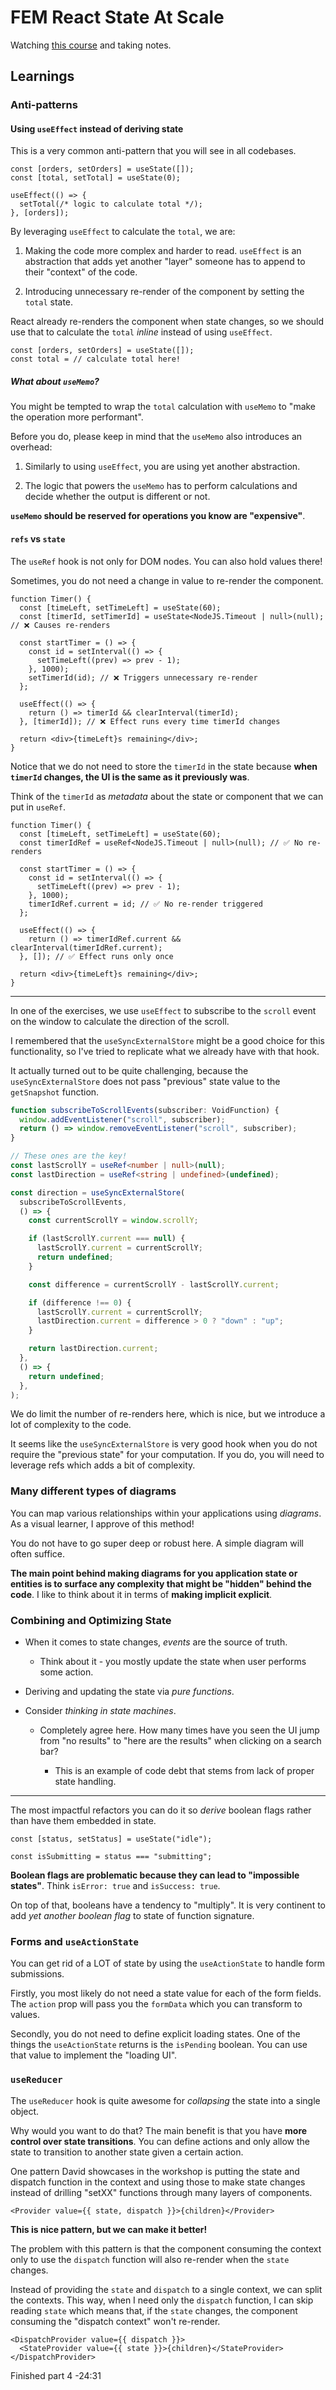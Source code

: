 # FEM React State At Scale

Watching [this course](https://frontendmasters.com/workshops/react-state-at-scale/) and taking notes.

## Learnings

### Anti-patterns

#### Using `useEffect` instead of deriving state

This is a very common anti-pattern that you will see in all codebases.

```tsx
const [orders, setOrders] = useState([]);
const [total, setTotal] = useState(0);

useEffect(() => {
  setTotal(/* logic to calculate total */);
}, [orders]);
```

By leveraging `useEffect` to calculate the `total`, we are:

1. Making the code more complex and harder to read. `useEffect` is an abstraction that adds yet another "layer" someone has to append to their "context" of the code.

2. Introducing unnecessary re-render of the component by setting the `total` state.

React already re-renders the component when state changes, so we should use that to calculate the `total` _inline_ instead of using `useEffect`.

```tsx
const [orders, setOrders] = useState([]);
const total = // calculate total here!
```

##### What about `useMemo`?

You might be tempted to wrap the `total` calculation with `useMemo` to "make the operation more performant".

Before you do, please keep in mind that the `useMemo` also introduces an overhead:

1. Similarly to using `useEffect`, you are using yet another abstraction.

2. The logic that powers the `useMemo` has to perform calculations and decide whether the output is different or not.

**`useMemo` should be reserved for operations you know are "expensive"**.

#### `refs` vs `state`

The `useRef` hook is not only for DOM nodes. You can also hold values there!

Sometimes, you do not need a change in value to re-render the component.

```tsx
function Timer() {
  const [timeLeft, setTimeLeft] = useState(60);
  const [timerId, setTimerId] = useState<NodeJS.Timeout | null>(null); // ❌ Causes re-renders

  const startTimer = () => {
    const id = setInterval(() => {
      setTimeLeft((prev) => prev - 1);
    }, 1000);
    setTimerId(id); // ❌ Triggers unnecessary re-render
  };

  useEffect(() => {
    return () => timerId && clearInterval(timerId);
  }, [timerId]); // ❌ Effect runs every time timerId changes

  return <div>{timeLeft}s remaining</div>;
}
```

Notice that we do not need to store the `timerId` in the state because **when `timerId` changes, the UI is the same as it previously was**.

Think of the `timerId` as _metadata_ about the state or component that we can put in `useRef`.

```tsx
function Timer() {
  const [timeLeft, setTimeLeft] = useState(60);
  const timerIdRef = useRef<NodeJS.Timeout | null>(null); // ✅ No re-renders

  const startTimer = () => {
    const id = setInterval(() => {
      setTimeLeft((prev) => prev - 1);
    }, 1000);
    timerIdRef.current = id; // ✅ No re-render triggered
  };

  useEffect(() => {
    return () => timerIdRef.current && clearInterval(timerIdRef.current);
  }, []); // ✅ Effect runs only once

  return <div>{timeLeft}s remaining</div>;
}
```

---

In one of the exercises, we use `useEffect` to subscribe to the `scroll` event on the window to calculate the direction of the scroll.

I remembered that the `useSyncExternalStore` might be a good choice for this functionality, so I've tried to replicate what we already have with that hook.

It actually turned out to be quite challenging, because the `useSyncExternalStore` does not pass "previous" state value to the `getSnapshot` function.

```ts
function subscribeToScrollEvents(subscriber: VoidFunction) {
  window.addEventListener("scroll", subscriber);
  return () => window.removeEventListener("scroll", subscriber);
}

// These ones are the key!
const lastScrollY = useRef<number | null>(null);
const lastDirection = useRef<string | undefined>(undefined);

const direction = useSyncExternalStore(
  subscribeToScrollEvents,
  () => {
    const currentScrollY = window.scrollY;

    if (lastScrollY.current === null) {
      lastScrollY.current = currentScrollY;
      return undefined;
    }

    const difference = currentScrollY - lastScrollY.current;

    if (difference !== 0) {
      lastScrollY.current = currentScrollY;
      lastDirection.current = difference > 0 ? "down" : "up";
    }

    return lastDirection.current;
  },
  () => {
    return undefined;
  },
);
```

We do limit the number of re-renders here, which is nice, but we introduce a lot of complexity to the code.

It seems like the `useSyncExternalStore` is very good hook when you do not require the "previous state" for your computation. If you do, you will need to leverage refs which adds a bit of complexity.

### Many different types of diagrams

You can map various relationships within your applications using _diagrams_. As a visual learner, I approve of this method!

You do not have to go super deep or robust here. A simple diagram will often suffice.

**The main point behind making diagrams for you application state or entities is to surface any complexity that might be "hidden" behind the code**.
I like to think about it in terms of **making implicit explicit**.

### Combining and Optimizing State

- When it comes to state changes, _events_ are the source of truth.

  - Think about it - you mostly update the state when user performs some action.

- Deriving and updating the state via _pure functions_.

- Consider _thinking in state machines_.

  - Completely agree here. How many times have you seen the UI jump from "no results" to "here are the results" when clicking on a search bar?

    - This is an example of code debt that stems from lack of proper state handling.

---

The most impactful refactors you can do it so _derive_ boolean flags rather than have them embedded in state.

```tsx
const [status, setStatus] = useState("idle");

const isSubmitting = status === "submitting";
```

**Boolean flags are problematic because they can lead to "impossible states"**. Think `isError: true` and `isSuccess: true`.

On top of that, booleans have a tendency to "multiply". It is very continent to add _yet another boolean flag_ to state of function signature.

### Forms and `useActionState`

You can get rid of a LOT of state by using the `useActionState` to handle form submissions.

Firstly, you most likely do not need a state value for each of the form fields. The `action` prop will pass you the `formData` which you can transform to values.

Secondly, you do not need to define explicit loading states. One of the things the `useActionState` returns is the `isPending` boolean. You can use that value to implement the "loading UI".

### `useReducer`

The `useReducer` hook is quite awesome for _collapsing_ the state into a single object.

Why would you want to do that? The main benefit is that you have **more control over state transitions**. You can define actions and only allow the state to transition to another state given a certain action.

One pattern David showcases in the workshop is putting the state and dispatch function in the context and using those to make state changes instead of drilling "setXX" functions through many layers of components.

```tsx
<Provider value={{ state, dispatch }}>{children}</Provider>
```

**This is nice pattern, but we can make it better!**

The problem with this pattern is that the component consuming the context only to use the `dispatch` function will also re-render when the `state` changes.

Instead of providing the `state` and `dispatch` to a single context, we can split the contexts. This way, when I need only the `dispatch` function, I can skip reading `state` which means that, if the `state` changes, the component consuming the "dispatch context" won't re-render.

```tsx
<DispatchProvider value={{ dispatch }}>
  <StateProvider value={{ state }}>{children}</StateProvider>
</DispatchProvider>
```

Finished part 4 -24:31
